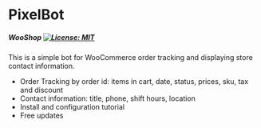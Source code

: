 # PixelBot

##### WooShop [![License: MIT](https://img.shields.io/badge/-%20purchase-green)](https://siavash-arzhangi.com)
This is a simple bot for WooCommerce order tracking and displaying store contact information.
- Order Tracking by order id: items in cart, date, status, prices, sku, tax and discount
- Contact information: title, phone, shift hours, location
- Install and configuration tutorial
- Free updates
